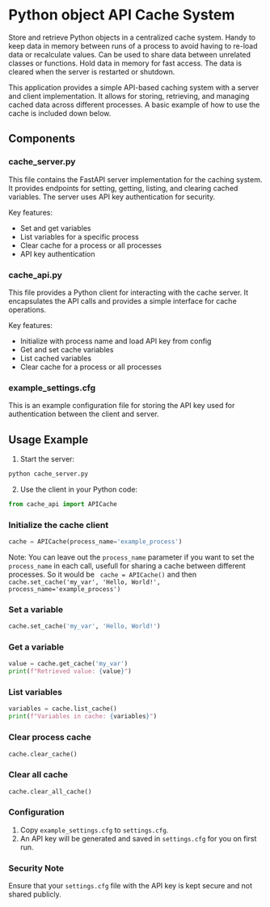# Python object API Cache System

Store and retrieve Python objects in a centralized cache system. Handy to keep data in memory between runs of a process to avoid having to re-load data or recalculate values. Can be used to share data between unrelated classes or functions. Hold data in memory for fast access. The data is cleared when the server is restarted or shutdown. 

This application provides a simple API-based caching system with a server and client implementation. It allows for storing, retrieving, and managing cached data across different processes. A basic example of how to use the cache is included down below.

## Components

### cache_server.py

This file contains the FastAPI server implementation for the caching system. It provides endpoints for setting, getting, listing, and clearing cached variables. The server uses API key authentication for security.

Key features:
- Set and get variables
- List variables for a specific process
- Clear cache for a process or all processes
- API key authentication

### cache_api.py

This file provides a Python client for interacting with the cache server. It encapsulates the API calls and provides a simple interface for cache operations.

Key features:
- Initialize with process name and load API key from config
- Get and set cache variables
- List cached variables
- Clear cache for a process or all processes

### example_settings.cfg

This is an example configuration file for storing the API key used for authentication between the client and server.

## Usage Example

1. Start the server:
```python
python cache_server.py
```
2. Use the client in your Python code:
```python
from cache_api import APICache
```
### Initialize the cache client
```python
cache = APICache(process_name='example_process')
```
Note: You can leave out the `process_name` parameter if you want to set the `process_name` in each call, usefull for sharing a cache between different processes. So it would be ` cache = APICache()` and then `cache.set_cache('my_var', 'Hello, World!', process_name='example_process')`
### Set a variable
```python
cache.set_cache('my_var', 'Hello, World!')
```
### Get a variable
```python
value = cache.get_cache('my_var')
print(f"Retrieved value: {value}")
```
### List variables
```python
variables = cache.list_cache()
print(f"Variables in cache: {variables}")
```
### Clear process cache
```python
cache.clear_cache()
```
### Clear all cache
```python
cache.clear_all_cache()
```

### Configuration

1. Copy `example_settings.cfg` to `settings.cfg`.
2. An API key will be generated and saved in `settings.cfg` for you on first run.

### Security Note

Ensure that your `settings.cfg` file with the API key is kept secure and not shared publicly.
